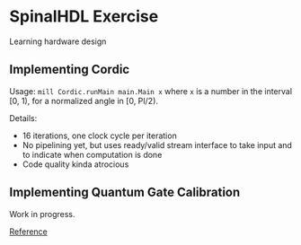 # SpinalHDL Exercise

Learning hardware design

## Implementing Cordic

Usage: `mill Cordic.runMain main.Main x` where `x` is a number in the interval [0, 1), for a normalized angle in [0, PI/2).

Details:
* 16 iterations, one clock cycle per iteration
* No pipelining yet, but uses ready/valid stream interface to take input and to indicate when computation is done
* Code quality kinda atrocious

## Implementing Quantum Gate Calibration

Work in progress.

[Reference](https://arxiv.org/pdf/2407.01583)
